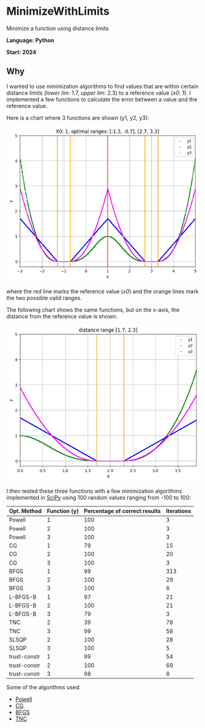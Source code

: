 # MinimizeWithLimits
Minimize a function using distance limits

**Language: Python**

**Start: 2024**

## Why
I wanted to use minimization algorithms to find values that are within certain distance limits (_lower lim_: 1.7, _upper lim_: 2.3) to a reference value (_x0_: 1). I implemented a few functions to calculate the error between a value and the reference value.

Here is a chart where 3 functions are shown (y1, y2, y3):

![chart](/images/chart1.png)

where the red line marks the reference value (_x0_) and the orange lines mark the two possible valid ranges.

The following chart shows the same functions, but on the x-axis, the distance from the reference value is shown:

![chart](/images/chart2.png)

I then tested these three functions with a few minimization algorithms implemented in [SciPy](https://docs.scipy.org/) using 100 random values ranging from -100 to 100:

| Opt. Method  | Function (y) | Percentage of correct results | Iterations |
|--------------|--------------|-------------------------------|------------|
| Powell       | 1            | 100                           | 3          |
| Powell       | 2            | 100                           | 3          |
| Powell       | 3            | 100                           | 3          |
| CG           | 1            | 79                            | 15         |
| CG           | 2            | 100                           | 20         |
| CG           | 3            | 100                           | 3          |
| BFGS         | 1            | 99                            | 313        |
| BFGS         | 2            | 100                           | 29         |
| BFGS         | 3            | 100                           | 6          |
| L-BFGS-B     | 1            | 97                            | 21         |
| L-BFGS-B     | 2            | 100                           | 21         |
| L-BFGS-B     | 3            | 79                            | 3          |
| TNC          | 2            | 39                            | 78         |
| TNC          | 3            | 99                            | 58         |
| SLSQP        | 2            | 100                           | 28         |
| SLSQP        | 3            | 100                           | 5          |
| trust-constr | 1            | 99                            | 54         |
| trust-constr | 2            | 100                           | 69         |
| trust-constr | 3            | 98                            | 8          |

Some of the algorithms used:
- [Powell](https://en.wikipedia.org/wiki/Powell%27s_method)
- [CG](https://en.wikipedia.org/wiki/Conjugate_gradient_method)
- [BFGS](https://en.wikipedia.org/wiki/Broyden%E2%80%93Fletcher%E2%80%93Goldfarb%E2%80%93Shanno_algorithm)
- [TNC](https://en.wikipedia.org/wiki/Truncated_Newton_method)